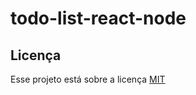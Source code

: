 # todo-list-react-node

## Licença

Esse projeto está sobre a licença [MIT](https://opensource.org/licenses/MIT)